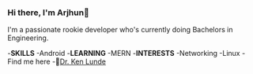 ### Hi there, I'm Arjhun👋

<!--
**MinatoNamikaze02/MinatoNamikaze02** is a ✨ _special_ ✨ repository because its `README.md` (this file) appears on your GitHub profile
-->

I'm a passionate rookie developer who's currently doing Bachelors in Engineering.

-**SKILLS**
  -Android 
-**LEARNING**
  -MERN 
-**INTERESTS**
  -Networking
  -Linux
-Find me here 
  -📧[Dr. Ken Lunde](mailto:lunde@adobe.com?subject=[GitHub]%20Source%20Han%20Sans)
